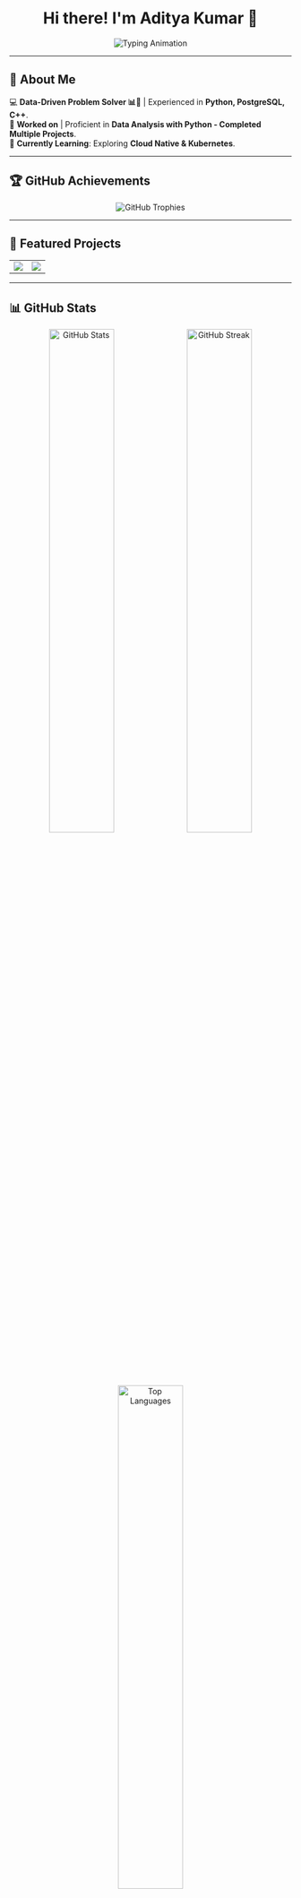 <h1 align="center">Hi there! I'm Aditya Kumar 🚀</h1>

<p align="center">
  <img src="https://readme-typing-svg.herokuapp.com?font=Fira+Code&pause=1000&color=F75C7E&width=435&lines=UX+Designer+%7C+Web+Developer+%7C+Tech+Enthusiast;Passionate+about+Design+%26+Technology" alt="Typing Animation" />
</p>

---

## 🚀 About Me  
💻 **Data-Driven Problem Solver 📊🤖** | Experienced in **Python, PostgreSQL, C++**.  
🎨 **Worked on** | Proficient in **Data Analysis with Python - Completed Multiple Projects**.  
🌱 **Currently Learning**: Exploring **Cloud Native & Kubernetes**.  

---

## 🏆 GitHub Achievements  
<p align="center">
  <img src="https://github-profile-trophy.vercel.app/?username=noogler-aditya&theme=radical&no-frame=true&column=6&margin-w=10&margin-h=10&animation=true" alt="GitHub Trophies" />
</p>

---

## 📌 Featured Projects  
<table align="center">
<tr>
<td width="50%">
<a href="https://github.com/noogler-aditya/sea_level_predictorr">
  <img src="https://github-readme-stats.vercel.app/api/pin/?username=noogler-aditya&repo=sea_level_predictorr&theme=radical" />
</a>
</td>
<td width="50%">
<a href="https://github.com/noogler-aditya/your-other-repo">
  <img src="https://github-readme-stats.vercel.app/api/pin/?username=noogler-aditya&repo=your-other-repo&theme=radical" />
</a>
</td>
</tr>
</table>

---

## 📊 GitHub Stats  
<p align="center">
  <img src="https://github-readme-stats.vercel.app/api?username=noogler-aditya&show_icons=true&theme=radical&count_private=true&include_all_commits=true&custom_title=Aditya's%20GitHub%20Stats" alt="GitHub Stats" width="48%" />
  <img src="https://github-readme-streak-stats.herokuapp.com/?user=noogler-aditya&theme=radical&fire=F75C7E" alt="GitHub Streak" width="48%" />
</p>

<p align="center">
  <img src="https://github-readme-stats.vercel.app/api/top-langs/?username=noogler-aditya&layout=compact&theme=radical&langs_count=6" alt="Top Languages" width="48%" />
</p>

---

## 📫 Connect with Me  
📧 **Email**: [adityanoogler01@gmail.com](mailto:adityanoogler01@gmail.com)  
🔗 **LinkedIn**: [linkedin.com/in/aditya-kumar-a03237243](#)  
🚀 **GitHub**: [github.com/noogler-aditya](#)  

---

### ⭐ _"Striving for simplicity in design and elegance in code!"_  
